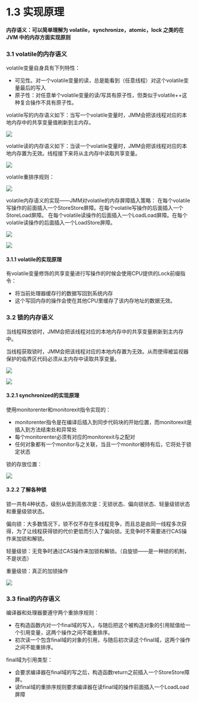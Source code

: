 # 1.3 实现原理



#### 内存语义：可以简单理解为 volatile，synchronize，atomic，lock 之类的在 JVM 中的内存方面实现原则

### 3.1 volatile的内存语义

volatile变量自身具有下列特性：

* 可见性。对一个volatile变量的读，总是能看到（任意线程）对这个volatile变量最后的写入
* 原子性：对任意单个volatile变量的读/写具有原子性，但类似于volatile++这种复合操作不具有原子性。

volatile写的内存语义如下：当写一个volatile变量时，JMM会把该线程对应的本地内存中的共享变量值刷新到主内存。

![](../.gitbook/assets/image%20%2816%29.png)

volatile读的内存语义如下：当读一个volatile变量时，JMM会把该线程对应的本地内存置为无效。线程接下来将从主内存中读取共享变量。

![](../.gitbook/assets/image%20%282%29.png)

volatile重排序规则：

![](../.gitbook/assets/image%20%2819%29.png)

volatile内存语义的实现——JMM对volatile的内存屏障插入策略： 在每个volatile写操作的前面插入一个StoreStore屏障。在每个volatile写操作的后面插入一个StoreLoad屏障。 在每个volatile读操作的后面插入一个LoadLoad屏障。在每个volatile读操作的后面插入一个LoadStore屏障。

![](../.gitbook/assets/image%20%2813%29.png)

![](../.gitbook/assets/image%20%2815%29.png)

#### 3.1.1 volatile的实现原理

有volatile变量修饰的共享变量进行写操作的时候会使用CPU提供的Lock前缀指令：

* 将当前处理器缓存行的数据写回到系统内存
* 这个写回内存的操作会使在其他CPU里缓存了该内存地址的数据无效。

### 3.2 锁的内存语义

当线程释放锁时，JMM会把该线程对应的本地内存中的共享变量刷新到主内存中。

当线程获取锁时，JMM会把该线程对应的本地内存置为无效。从而使得被监视器保护的临界区代码必须从主内存中读取共享变量。

![](../.gitbook/assets/image%20%2814%29.png)

![](../.gitbook/assets/image%20%283%29.png)

#### 3.2.1 synchronized的实现原理

使用monitorenter和monitorexit指令实现的：

* monitorenter指令是在编译后插入到同步代码块的开始位置，而monitorexit是插入到方法结束处和异常处
* 每个monitorenter必须有对应的monitorexit与之配对
* 任何对象都有一个monitor与之关联，当且一个monitor被持有后，它将处于锁定状态

锁的存放位置：

![](../.gitbook/assets/image%20%289%29.png)

#### 3.2.2 了解各种锁

锁一共有4种状态，级别从低到高依次是：无锁状态、偏向锁状态、轻量级锁状态和重量级锁状态。

偏向锁：大多数情况下，锁不仅不存在多线程竞争，而且总是由同一线程多次获得，为了让线程获得锁的代价更低而引入了偏向锁。无竞争时不需要进行CAS操作来加锁和解锁。

轻量级锁：无竞争时通过CAS操作来加锁和解锁。（自旋锁——是一种锁的机制，不是状态）

重量级锁：真正的加锁操作

![](../.gitbook/assets/image%20%2812%29.png)

### 3.3 final的内存语义

编译器和处理器要遵守两个重排序规则：

* 在构造函数内对一个final域的写入，与随后把这个被构造对象的引用赋值给一个引用变量，这两个操作之间不能重排序。
* 初次读一个包含final域的对象的引用，与随后初次读这个final域，这两个操作之间不能重排序。

final域为引用类型：

* 会要求编译器在final域的写之后，构造函数return之前插入一个StoreStore障屏。
* 读final域的重排序规则要求编译器在读final域的操作前面插入一个LoadLoad屏障

